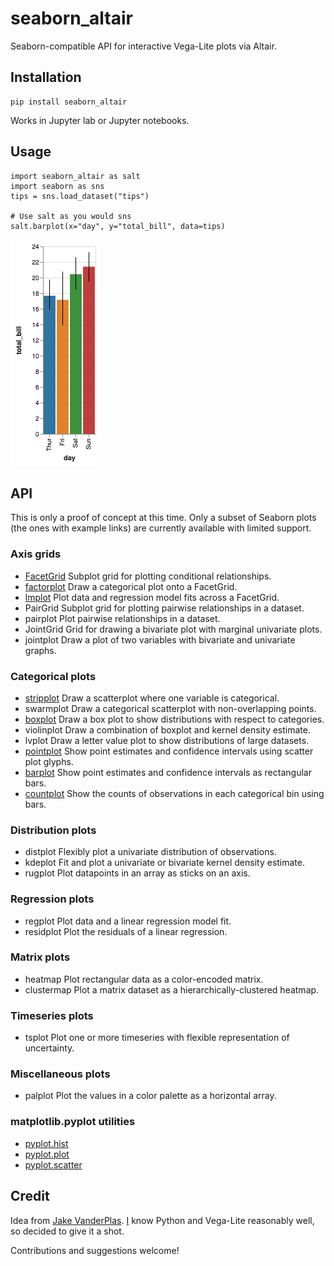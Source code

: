# seaborn_altair

Seaborn-compatible API for interactive Vega-Lite plots via Altair.

## Installation

    pip install seaborn_altair

Works in Jupyter lab or Jupyter notebooks.

## Usage

    import seaborn_altair as salt
    import seaborn as sns
    tips = sns.load_dataset("tips")

    # Use salt as you would sns
    salt.barplot(x="day", y="total_bill", data=tips)

![barplot](https://github.com/kitware/seaborn_altair/raw/master/img/visualization.png)

## API

This is only a proof of concept at this time. Only a subset of Seaborn plots (the ones with example links) are currently available with limited support.

### Axis grids
* [FacetGrid](http://kitware.github.io/seaborn_altair/facetgrid.html) Subplot grid for plotting conditional relationships.
* [factorplot](http://kitware.github.io/seaborn_altair/factorplot.html) Draw a categorical plot onto a FacetGrid.
* [lmplot](http://kitware.github.io/seaborn_altair/lmplot.html) Plot data and regression model fits across a FacetGrid.
* PairGrid Subplot grid for plotting pairwise relationships in a dataset.
* pairplot Plot pairwise relationships in a dataset.
* JointGrid Grid for drawing a bivariate plot with marginal univariate plots.
* jointplot Draw a plot of two variables with bivariate and univariate graphs.

### Categorical plots
* [stripplot](http://kitware.github.io/seaborn_altair/stripplot.html) Draw a scatterplot where one variable is categorical.
* swarmplot Draw a categorical scatterplot with non-overlapping points.
* [boxplot](http://kitware.github.io/seaborn_altair/boxplot.html) Draw a box plot to show distributions with respect to categories.
* violinplot Draw a combination of boxplot and kernel density estimate.
* lvplot Draw a letter value plot to show distributions of large datasets.
* [pointplot](http://kitware.github.io/seaborn_altair/pointplot.html) Show point estimates and confidence intervals using scatter plot glyphs.
* [barplot](http://kitware.github.io/seaborn_altair/barplot.html) Show point estimates and confidence intervals as rectangular bars.
* [countplot](http://kitware.github.io/seaborn_altair/countplot.html) Show the counts of observations in each categorical bin using bars.

### Distribution plots
* distplot Flexibly plot a univariate distribution of observations.
* kdeplot Fit and plot a univariate or bivariate kernel density estimate.
* rugplot Plot datapoints in an array as sticks on an axis.

### Regression plots
* regplot Plot data and a linear regression model fit.
* residplot Plot the residuals of a linear regression.

### Matrix plots
* heatmap Plot rectangular data as a color-encoded matrix.
* clustermap Plot a matrix dataset as a hierarchically-clustered heatmap.

### Timeseries plots
* tsplot Plot one or more timeseries with flexible representation of uncertainty.

### Miscellaneous plots
* palplot Plot the values in a color palette as a horizontal array.

### matplotlib.pyplot utilities
* [pyplot.hist](http://kitware.github.io/seaborn_altair/pyplot-hist.html)
* [pyplot.plot](http://kitware.github.io/seaborn_altair/pyplot-plot.html)
* [pyplot.scatter](http://kitware.github.io/seaborn_altair/pyplot-scatter.html)

## Credit

Idea from [Jake VanderPlas](https://twitter.com/jakevdp/status/996041414596214784). [I](https://twitter.com/jeffbaumes) know Python and Vega-Lite reasonably well, so decided to give it a shot.

Contributions and suggestions welcome!
